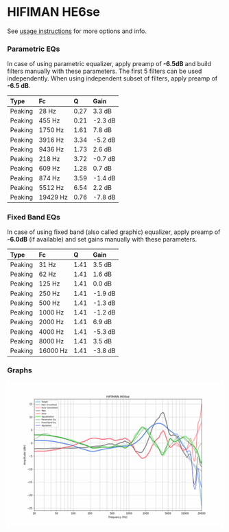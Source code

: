 # HIFIMAN HE6se
See [usage instructions](https://github.com/jaakkopasanen/AutoEq#usage) for more options and info.

### Parametric EQs
In case of using parametric equalizer, apply preamp of **-6.5dB** and build filters manually
with these parameters. The first 5 filters can be used independently.
When using independent subset of filters, apply preamp of **-6.5 dB**.

| Type    | Fc       |    Q | Gain    |
|:--------|:---------|:-----|:--------|
| Peaking | 28 Hz    | 0.27 | 3.3 dB  |
| Peaking | 455 Hz   | 0.21 | -2.3 dB |
| Peaking | 1750 Hz  | 1.61 | 7.8 dB  |
| Peaking | 3916 Hz  | 3.34 | -5.2 dB |
| Peaking | 9436 Hz  | 1.73 | 2.6 dB  |
| Peaking | 218 Hz   | 3.72 | -0.7 dB |
| Peaking | 609 Hz   | 1.28 | 0.7 dB  |
| Peaking | 874 Hz   | 3.59 | -1.4 dB |
| Peaking | 5512 Hz  | 6.54 | 2.2 dB  |
| Peaking | 19429 Hz | 0.76 | -7.8 dB |

### Fixed Band EQs
In case of using fixed band (also called graphic) equalizer, apply preamp of **-6.0dB**
(if available) and set gains manually with these parameters.

| Type    | Fc       |    Q | Gain    |
|:--------|:---------|:-----|:--------|
| Peaking | 31 Hz    | 1.41 | 3.5 dB  |
| Peaking | 62 Hz    | 1.41 | 1.6 dB  |
| Peaking | 125 Hz   | 1.41 | 0.0 dB  |
| Peaking | 250 Hz   | 1.41 | -1.9 dB |
| Peaking | 500 Hz   | 1.41 | -1.3 dB |
| Peaking | 1000 Hz  | 1.41 | -1.2 dB |
| Peaking | 2000 Hz  | 1.41 | 6.9 dB  |
| Peaking | 4000 Hz  | 1.41 | -5.3 dB |
| Peaking | 8000 Hz  | 1.41 | 3.5 dB  |
| Peaking | 16000 Hz | 1.41 | -3.8 dB |

### Graphs
![](./HIFIMAN%20HE6se.png)